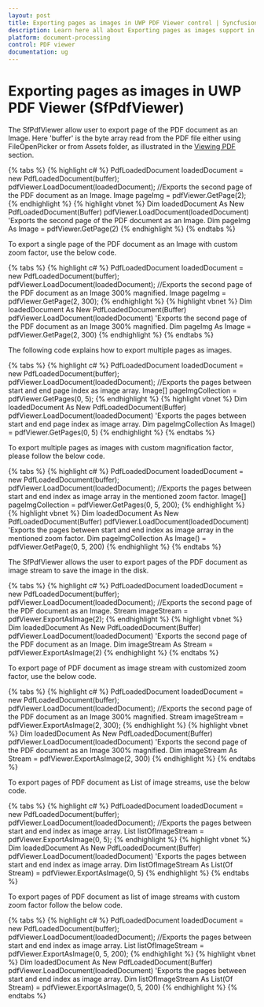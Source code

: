 ```yaml
---
layout: post
title: Exporting pages as images in UWP PDF Viewer control | Syncfusion
description: Learn here all about Exporting pages as images support in Syncfusion<sup>®</sup> UWP PDF Viewer (SfPdfViewer) control and more.
platform: document-processing
control: PDF viewer
documentation: ug
---
```


# Exporting pages as images in UWP PDF Viewer (SfPdfViewer)

The SfPdfViewer allow user to export page of the PDF document as an Image. Here 'buffer' is the byte array read from the PDF file either using FileOpenPicker or from Assets folder, as illustrated in the [Viewing PDF](https://help.syncfusion.com/uwp/pdf-viewer/concepts-and-features/viewing-pdf) section. 

{% tabs %}
{% highlight c# %}
PdfLoadedDocument loadedDocument = new PdfLoadedDocument(buffer);
pdfViewer.LoadDocument(loadedDocument);
//Exports the second page of the PDF document as an Image.
Image pageImg = pdfViewer.GetPage(2);
{% endhighlight %}
{% highlight vbnet %}
Dim loadedDocument As New PdfLoadedDocument(Buffer)
pdfViewer.LoadDocument(loadedDocument)
'Exports the second page of the PDF document as an Image.
Dim pageImg As Image = pdfViewer.GetPage(2)
{% endhighlight %}
{% endtabs %}

To export a single page of the PDF document as an Image with custom zoom factor, use the below code.

{% tabs %}
{% highlight c# %}
PdfLoadedDocument loadedDocument = new PdfLoadedDocument(buffer);
pdfViewer.LoadDocument(loadedDocument);
//Exports the second page of the PDF document as an Image 300% magnified.
Image pageImg = pdfViewer.GetPage(2, 300);
{% endhighlight %}
{% highlight vbnet %}
Dim loadedDocument As New PdfLoadedDocument(Buffer)
pdfViewer.LoadDocument(loadedDocument)
'Exports the second page of the PDF document as an Image 300% magnified.
Dim pageImg As Image = pdfViewer.GetPage(2, 300)
{% endhighlight %}
{% endtabs %}

The following code explains how to export multiple pages as images.

{% tabs %}
{% highlight c# %}
PdfLoadedDocument loadedDocument = new PdfLoadedDocument(buffer);
pdfViewer.LoadDocument(loadedDocument);
//Exports the pages between start and end page index as image array.
Image[] pageImgCollection = pdfViewer.GetPages(0, 5);
{% endhighlight %}
{% highlight vbnet %}
Dim loadedDocument As New PdfLoadedDocument(Buffer)
pdfViewer.LoadDocument(loadedDocument)
'Exports the pages between start and end page index as image array.
Dim pageImgCollection As Image() = pdfViewer.GetPages(0, 5)
{% endhighlight %}
{% endtabs %}

To export multiple pages as images with custom magnification factor, please follow the below code.

{% tabs %}
{% highlight c# %}
PdfLoadedDocument loadedDocument = new PdfLoadedDocument(buffer);
pdfViewer.LoadDocument(loadedDocument);
//Exports the pages between start and end index as image array in the mentioned zoom factor.
Image[] pageImgCollection = pdfViewer.GetPages(0, 5, 200);
{% endhighlight %}
{% highlight vbnet %}
Dim loadedDocument As New PdfLoadedDocument(Buffer)
pdfViewer.LoadDocument(loadedDocument)
'Exports the pages between start and end index as image array in the mentioned zoom factor.
Dim pageImgCollection As Image() = pdfViewer.GetPage(0, 5, 200)
{% endhighlight %}
{% endtabs %}

The SfPdfViewer allows the user to export pages of the PDF document as image stream to save the image in the disk.

{% tabs %}
{% highlight c# %}
PdfLoadedDocument loadedDocument = new PdfLoadedDocument(buffer);
pdfViewer.LoadDocument(loadedDocument);
//Exports the second page of the PDF document as an Image.
Stream imageStream = pdfViewer.ExportAsImage(2);
{% endhighlight %}
{% highlight vbnet %}
Dim loadedDocument As New PdfLoadedDocument(Buffer)
pdfViewer.LoadDocument(loadedDocument)
'Exports the second page of the PDF document as an Image.
Dim imageStream As Stream = pdfViewer.ExportAsImage(2)
{% endhighlight %}
{% endtabs %}

To export page of PDF document as image stream with customized zoom factor, use the below code.

{% tabs %}
{% highlight c# %}
PdfLoadedDocument loadedDocument = new PdfLoadedDocument(buffer);
pdfViewer.LoadDocument(loadedDocument);
//Exports the second page of the PDF document as an Image 300% magnified.
Stream imageStream = pdfViewer.ExportAsImage(2, 300);
{% endhighlight %}
{% highlight vbnet %}
Dim loadedDocument As New PdfLoadedDocument(Buffer)
pdfViewer.LoadDocument(loadedDocument)
'Exports the second page of the PDF document as an Image 300% magnified.
Dim imageStream As Stream = pdfViewer.ExportAsImage(2, 300)
{% endhighlight %}
{% endtabs %}

To export pages of PDF document as List of image streams, use the below code.

{% tabs %}
{% highlight c# %}
PdfLoadedDocument loadedDocument = new PdfLoadedDocument(buffer);
pdfViewer.LoadDocument(loadedDocument);
//Exports the pages between start and end index as image array.
List<Stream> listOfImageStream = pdfViewer.ExportAsImage(0, 5);
{% endhighlight %}
{% highlight vbnet %}
Dim loadedDocument As New PdfLoadedDocument(Buffer)
pdfViewer.LoadDocument(loadedDocument)
'Exports the pages between start and end index as image array.
Dim listOfImageStream As List(Of Stream) = pdfViewer.ExportAsImage(0, 5)
{% endhighlight %}
{% endtabs %}

To export pages of PDF document as list of image streams with custom zoom factor follow the below code.

{% tabs %}
{% highlight c# %}
PdfLoadedDocument loadedDocument = new PdfLoadedDocument(buffer);
pdfViewer.LoadDocument(loadedDocument);
//Exports the pages between start and end index as image array. 
List<Stream> listOfImageStream = pdfViewer.ExportAsImage(0, 5, 200);
{% endhighlight %}
{% highlight vbnet %}
Dim loadedDocument As New PdfLoadedDocument(Buffer)
pdfViewer.LoadDocument(loadedDocument)
'Exports the pages between start and end index as image array.
Dim listOfImageStream As List(Of Stream) = pdfViewer.ExportAsImage(0, 5, 200)
{% endhighlight %}
{% endtabs %}
